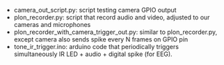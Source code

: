 * camera_out_script.py: script testing camera GPIO output
* plon_recorder.py: script that record audio and video, adjusted to our cameras and microphones
* plon_recorder_with_camera_trigger_out.py: similar to plon_recorder.py, except camera also sends spike every N frames on GPIO pin
* tone_ir_trigger.ino: arduino code that periodically triggers simultaneously IR LED + audio + digital spike (for EEG). 
